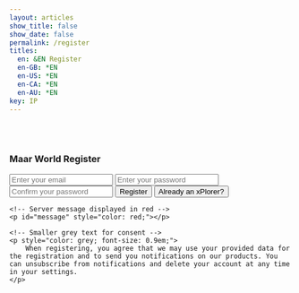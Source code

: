 ```yaml
---
layout: articles
show_title: false
show_date: false
permalink: /register
titles:
  en: &EN Register
  en-GB: *EN
  en-US: *EN
  en-CA: *EN
  en-AU: *EN
key: IP
---
```


<br><br>

<div class="form-container">
    <h3>Maar World Register</h3>
    <form id="registerForm" class="contact-form">
        <input type="email" id="email" required placeholder="Enter your email" />
        <input type="password" id="password" required placeholder="Enter your password" />
        <input type="password" id="confirmPassword" required placeholder="Confirm your password" />
        <button type="submit">Register</button>
        <button type="button" id="loginAccount" class="btn button--outline-primary button--circle">Already an xPlorer?</button>
    </form>

    <!-- Server message displayed in red -->
    <p id="message" style="color: red;"></p>

    <!-- Smaller grey text for consent -->
    <p style="color: grey; font-size: 0.9em;">
        When registering, you agree that we may use your provided data for the registration and to send you notifications on our products. You can unsubscribe from notifications and delete your account at any time in your settings.
    </p>
</div>

<script>
document.addEventListener('DOMContentLoaded', function() {
    // Initialize Supabase client (Assumes Supabase SDK is already loaded globally)

    // Function to register user
    async function registerUser(email, password) {
        try {
            // Sign up with Supabase using email and password
            const { data: signUpData, error: signUpError } = await supabase.auth.signUp({
                email,
                password,
            });

            if (signUpError) {
                console.error("Registration failed:", signUpError.message);
                document.getElementById('message').innerText = "Registration failed: " + signUpError.message;
                return;
            }

            document.getElementById('message').innerText = "Registration successful! Please check your email to confirm your account.";
        } catch (error) {
            console.error("Registration failed:", error);
            document.getElementById('message').innerText = "Registration failed: " + error.message;
        }
    }

    // Handle form submission
    document.getElementById('registerForm').addEventListener('submit', function(event) {
        event.preventDefault();
        
        // Get input values
        const email = document.getElementById('email').value;
        const password = document.getElementById('password').value;
        const confirmPassword = document.getElementById('confirmPassword').value;

        // Check if passwords match
        if (password !== confirmPassword) {
            document.getElementById('message').innerText = "Passwords do not match!";
            return;
        }

        // If passwords match, proceed with registration
        registerUser(email, password);
    });

    // Redirect to login page when clicking the login button
    document.getElementById('loginAccount').addEventListener('click', function() {
        window.location.href = '/login';
    });
});
</script>
